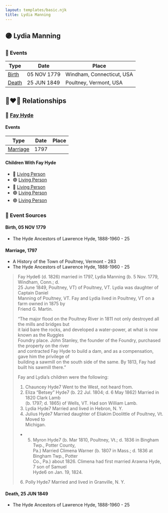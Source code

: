```yaml
---
layout: templates/basic.njk
title: Lydia Manning
---
```

## 🟣 Lydia Manning

### 📆 Events

Type | Date | Place
------ | ------ | ------
[Birth](#event-1d5e2199-c6b3-4b95-8c08-4fed84294159) | 05 NOV 1779 | Windham, Connecticut, USA
[Death](#event-a059d00e-6c00-493f-9175-7a31771980a0) | 25 JUN 1849 | Poultney, Vermont, USA

## 👩‍❤️‍👨 Relationships

### 🔵 [Fay Hyde](/people/8/87942653)

#### Events

Type | Date | Place
------ | ------ | ------
[Marriage](#event-1ea6acba-48df-4f8a-9c3a-f254e096c772) | 1797 |
#### Children With Fay Hyde
* 🔵 [Living Person](/people/9/99047696)
* 🟣 [Living Person](/people/9/90852736)
* 🔵 [Living Person](/people/3/34869238)
* 🟣 [Living Person](/people/5/57327505)
* 🟣 [Living Person](/people/4/42762846)
### 📰 Event Sources

#### <a id="event-1d5e2199-c6b3-4b95-8c08-4fed84294159"></a> Birth, 05 NOV 1779
* The Hyde Ancestors of Lawrence Hyde, 1888-1960  - 25

#### <a id="event-1ea6acba-48df-4f8a-9c3a-f254e096c772"></a> Marriage, 1797
* A History of the Town of Poultney, Vermont  - 283
* The Hyde Ancestors of Lawrence Hyde, 1888-1960  - 25
>   
  > Fay Hyde6 (d. 1826) married in 1797, Lydia Manning (b. 5 Nov. 1779, Windham, Conn.; d.  
  > 25 June 1849, Poultney, VT) of Poultney, VT. Lydia was daughter of Captain Daniel  
  > Manning of Poultney, VT. Fay and Lydia lived in Poultney, VT on a farm owned in 1875 by  
  > Friend G. Martin.  
  >   
  > “The major flood on the Poultney River in 1811 not only destroyed all the mills and bridges but  
  > it laid bare the rocks, and developed a water-power, at what is now known as the Ruggles  
  > Foundry place. John Stanley, the founder of the Foundry, purchased the property on the river  
  > and contracted Fay Hyde to build a dam, and as a compensation, gave him the privilege of  
  > building a sawmill on the south side of the same. By 1813, Fay had built his sawmill there.”  
  >   
  > Fay and Lydia’s children were the following:  
  >   
  > 1. Chauncey Hyde7 Went to the West, not heard from.  
  >  2. Eliza “Betsey” Hyde7 (b. 22 Jul. 1804; d. 6 May 1862) Married in 1820 Clark Lamb  
  > (b. 1797; d. 1865) of Wells, VT. Had son William Lamb.  
  > 3. Lydia Hyde7 Married and lived in Hebron, N. Y.  
  > 4. Julius Hyde7 Married daughter of Eliakim Doolittle of Poultney, Vt. Moved to  
  > Michigan.  
  > * 5. Myron Hyde7 (b. Mar 1810, Poultney, Vt.; d. 1836 in Bingham Twp., Potter County,  
  > Pa.) Married Climena Warner (b. 1807 in Mass.; d. 1836 at Bingham Twp., Potter  
  > Co., Pa.) about 1826. Climena had first married Arawna Hyde,  
  > 7 son of Samuel  
  > Hyde6 on Jan. 19, 1824.  
  > 6. Polly Hyde7 Married and lived in Granville, N. Y.
#### <a id="event-a059d00e-6c00-493f-9175-7a31771980a0"></a> Death, 25 JUN 1849
* The Hyde Ancestors of Lawrence Hyde, 1888-1960  - 25
